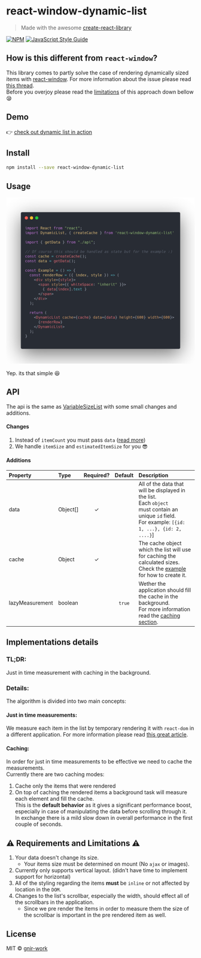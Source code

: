 # react-window-dynamic-list

> Made with the awesome [create-react-library](https://github.com/transitive-bullshit/create-react-library)

[![NPM](https://img.shields.io/npm/v/react-window-dynamic-list.svg)](https://www.npmjs.com/package/react-window-dynamic-list) [![JavaScript Style Guide](https://img.shields.io/badge/code_style-standard-brightgreen.svg)](https://standardjs.com)

## How is this different from `react-window`?
This library comes to partly solve the case of rendering dynamically sized items with [react-window](https://github.com/bvaughn/react-window).
For more information about the issue please read [this thread](https://github.com/bvaughn/react-window/issues/6).  
Before you overjoy please read the [limitations](#warning-requirements-and-limitations-warning) of this approach down bellow :sleepy:

## Demo
👉 [check out dynamic list in action](https://gnir-work.github.io/react-window-dynamic-list/)

## Install

```bash
npm install --save react-window-dynamic-list
```

## Usage
![Usage Preview](docs/carbon.png)

Yep. its that simple :satisfied:  

## API
The api is the same as [VariableSizeList](https://react-window.now.sh/#/api/VariableSizeList) with some small changes and additions.
#### Changes
1. Instead of `itemCount` you must pass `data` ([read more](#additions))
2. We handle `itemSize` and `estimatedItemSize` for you :sunglasses:

#### Additions
| Property          | Type               | Required? | Default | Description                                                                                                                                                                                                                                                                                               |
| :---------------- | :----------------- | :-------: | :--: | :-------------------------------------------------------------------------------------------------------------------------------------------------------------------------------------------------------------------------------------------------------------------------------------------------------- |
| data        | Object[]            |       ✓    | | All of the data that will be displayed in the list. <br />Each `object                                                                 ` must contain an unique `id` field.<br />For example: `[{id: 1, ...}, {id: 2, ....}`]                                                              |
| cache        | Object            |      ✓     | | The cache object which the list will use for caching the calculated sizes.<br />Check the [example](#usage) for how to create it.                                                                                                                              |
| lazyMeasurement        | boolean            |  | `true`        | Wether the application should fill the cache in the background.<br />For more information read the [caching section](#caching).                                                      |
## Implementations details
### TL;DR:
Just in time measurement with caching in the background.  

### Details:  
The algorithm is divided into two main concepts:  
#### Just in time measurements:
We measure each item in the list by temporary rendering it with `react-dom` in a different application.
For more information please read [this great article](https://medium.com/trabe/measuring-non-rendered-elements-in-react-with-portals-c5b7c51aec25).

#### Caching:
In order for just in time measurements to be effective we need to cache the measurements.  
Currently there are two caching modes:  

1. Cache only the items that were rendered
2. On top of caching the rendered items a background task will measure each element and fill the cache.  
   This is the __default behavior__ as it gives a significant performance boost, especially in case of manipulating the data before scrolling through it.  
   In exchange there is a mild slow down in overall performance in the first couple of seconds.



## :warning: Requirements and Limitations :warning:
1. Your data doesn't change its size.
   *  Your items size must be determined on mount (No `ajax` or images).
2. Currently only supports vertical layout. (didn't have time to implement support for horizontal)
3. All of the styling regarding the items __must__ be `inline` or not affected by location in the `DOM`.
4. Changes to the list's scrollbar, especially the width, should effect all of the scrollbars in the application.
   * Since we pre render the items in order to measure them the size of the scrollbar is important in the pre rendered item as well.


## License

MIT © [gnir-work](https://github.com/gnir-work)

